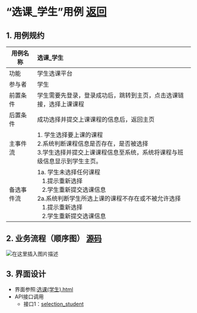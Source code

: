 ﻿
# “选课_学生”用例 [返回](../README.md)

## 1. 用例规约

|用例名称|选课_学生|
|-------|:-------------|
|功能|学生选课平台|
|参与者|学生|
|前置条件| 学生需要先登录，登录成功后，跳转到主页，点击选课链接，选择上课课程|
|后置条件|成功选择并提交上课课程的信息后，返回主页|
|主事件流| 1. 学生选择要上课的课程<br/>2.系统判断课程信息是否存在，是否被选择<br/>3.学生选择并提交上课课程信息至系统，系统将课程与班级信息显示到学生主页。|
|备选事件流|1a. 学生未选择任何课程 <br/>&nbsp;&nbsp; 1.提示重新选择 <br/> &nbsp;&nbsp; 2.学生重新提交选课信息 <br/>2a.系统判断学生所选上课的课程不存在或不被允许选择 <br/>&nbsp;&nbsp; 1.提示重新选择 <br/> &nbsp;&nbsp; 2.学生重新提交选课信息 |


## 2. 业务流程（顺序图） [源码](../src/sequence选课_学生.puml)
![在这里插入图片描述](https://img-blog.csdnimg.cn/2020052612115762.png?x-oss-process=image/watermark,type_ZmFuZ3poZW5naGVpdGk,shadow_10,text_aHR0cHM6Ly9ibG9nLmNzZG4ubmV0L2x5ZGRhc2h1YWlnZQ==,size_16,color_FFFFFF,t_70)

## 3. 界面设计
- 界面参照:[选课(学生).html](https://github.com/LiYundong593/is_analysis/tree/master/test6/ui/选课（学生）.html)
- API接口调用
    - 接口1：[selection_student](../接口/selection_student.md)

